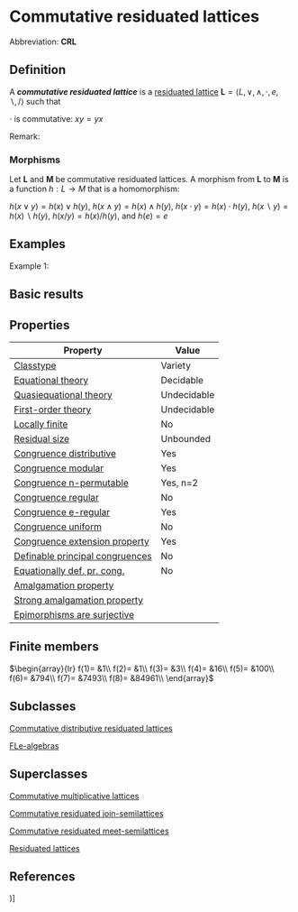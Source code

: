 # Commutative residuated lattices

Abbreviation: **CRL**
## Definition
A ***commutative residuated lattice*** is a [residuated lattice](residuated_lattices.md) $\mathbf{L}=\langle L, \vee, \wedge, \cdot, e, \backslash, /\rangle$ such that


$\cdot$ is commutative:  $xy=yx$


Remark: 

### Morphisms
Let $\mathbf{L}$ and $\mathbf{M}$ be commutative residuated lattices. A
morphism from $\mathbf{L}$ to $\mathbf{M}$ is a function $h:L\rightarrow M$
that is a homomorphism: 

$h(x\vee y)=h(x)\vee h(y)$, $h(x\wedge y)=h(x)\wedge h(y)$,
$h(x\cdot y)=h(x)\cdot h(y)$, $h(x\backslash y)=h(x)\backslash h(y)$, $h(x/y)=h(x)/h(y)$, and $h(e)=e$

## Examples
Example 1: 

## Basic results

## Properties


|Property|Value|
|---|---|
|[Classtype](classtype.md)  |Variety |
|[Equational theory](equational_theory.md)  |Decidable |
|[Quasiequational theory](quasiequational_theory.md)  |Undecidable |
|[First-order theory](first-order_theory.md)  |Undecidable |
|[Locally finite](locally_finite.md)  |No |
|[Residual size](residual_size.md)  |Unbounded |
|[Congruence distributive](congruence_distributive.md)  |Yes |
|[Congruence modular](congruence_modular.md)  |Yes |
|[Congruence n-permutable](congruence_n-permutable.md)  |Yes, n=2 |
|[Congruence regular](congruence_regular.md)  |No |
|[Congruence e-regular](congruence_e-regular.md)  |Yes |
|[Congruence uniform](congruence_uniform.md)  |No |
|[Congruence extension property](congruence_extension_property.md)  |Yes |
|[Definable principal congruences](definable_principal_congruences.md)  |No |
|[Equationally def. pr. cong.](equationally_def._pr._cong..md)  |No |
|[Amalgamation property](amalgamation_property.md)  | |
|[Strong amalgamation property](strong_amalgamation_property.md)  | |
|[Epimorphisms are surjective](epimorphisms_are_surjective.md)  | |
## Finite members

$\begin{array}{lr}
f(1)= &1\\
f(2)= &1\\
f(3)= &3\\
f(4)= &16\\
f(5)= &100\\
f(6)= &794\\
f(7)= &7493\\
f(8)= &84961\\
\end{array}$

## Subclasses
[Commutative distributive residuated lattices](commutative_distributive_residuated_lattices.md) 

[FLe-algebras](fle-algebras.md) 

## Superclasses
[Commutative multiplicative lattices](commutative_multiplicative_lattices.md) 

[Commutative residuated join-semilattices](commutative_residuated_join-semilattices.md) 

[Commutative residuated meet-semilattices](commutative_residuated_meet-semilattices.md) 

[Residuated lattices](residuated_lattices.md) 


## References


)]
